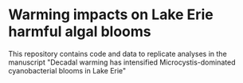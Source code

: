 # Warming impacts on Lake Erie harmful algal blooms

This repository contains code and data to replicate analyses in the manuscript "Decadal warming has intensified Microcystis-dominated cyanobacterial blooms in Lake Erie"

